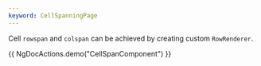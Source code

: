 ```yaml
---
keyword: CellSpanningPage
---
```


Cell `rowspan` and `colspan` can be achieved by creating custom `RowRenderer`.

{{ NgDocActions.demo("CellSpanComponent") }}
